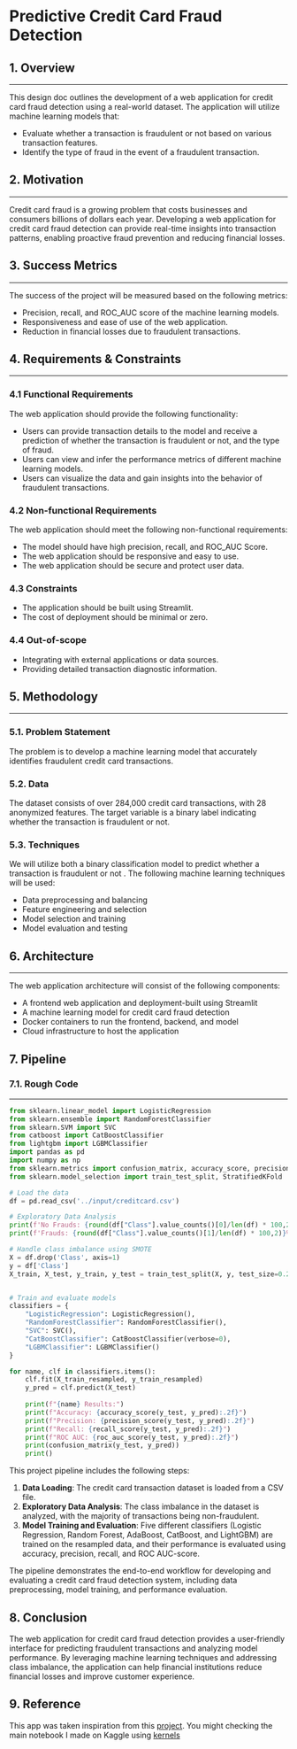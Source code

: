 # Predictive Credit Card Fraud Detection

## 1. Overview
---
This design doc outlines the development of a web application for credit card fraud detection using a real-world dataset. The application will utilize machine learning models that:

- Evaluate whether a transaction is fraudulent or not based on various transaction features.
- Identify the type of fraud in the event of a fraudulent transaction.

## 2. Motivation
---
Credit card fraud is a growing problem that costs businesses and consumers billions of dollars each year. Developing a web application for credit card fraud detection can provide real-time insights into transaction patterns, enabling proactive fraud prevention and reducing financial losses.

## 3. Success Metrics
---
The success of the project will be measured based on the following metrics:

- Precision, recall, and ROC_AUC score of the machine learning models.
- Responsiveness and ease of use of the web application.
- Reduction in financial losses due to fraudulent transactions.

## 4. Requirements & Constraints
---
### 4.1 Functional Requirements

The web application should provide the following functionality:

- Users can provide transaction details to the model and receive a prediction of whether the transaction is fraudulent or not, and the type of fraud.
- Users can view and infer the performance metrics of different machine learning models.
- Users can visualize the data and gain insights into the behavior of fraudulent transactions.

### 4.2 Non-functional Requirements

The web application should meet the following non-functional requirements:

- The model should have high precision, recall, and ROC_AUC Score.
- The web application should be responsive and easy to use.
- The web application should be secure and protect user data.

### 4.3 Constraints

- The application should be built using Streamlit.
- The cost of deployment should be minimal or zero.

### 4.4 Out-of-scope

- Integrating with external applications or data sources.
- Providing detailed transaction diagnostic information.

## 5. Methodology
---
### 5.1. Problem Statement

The problem is to develop a machine learning model that accurately identifies fraudulent credit card transactions.

### 5.2. Data

The dataset consists of over 284,000 credit card transactions, with 28 anonymized features. The target variable is a binary label indicating whether the transaction is fraudulent or not.

### 5.3. Techniques
We will utilize both a binary classification model to predict whether a transaction is fraudulent or not . The following machine learning techniques will be used:

- Data preprocessing and balancing
- Feature engineering and selection
- Model selection and training
- Model evaluation and testing

## 6. Architecture
---
The web application architecture will consist of the following components:

- A frontend web application and deployment-built using Streamlit
- A machine learning model for credit card fraud detection
- Docker containers to run the frontend, backend, and model
- Cloud infrastructure to host the application


## 7. Pipeline

### 7.1. Rough Code
---

```python
from sklearn.linear_model import LogisticRegression
from sklearn.ensemble import RandomForestClassifier
from sklearn.SVM import SVC
from catboost import CatBoostClassifier
from lightgbm import LGBMClassifier
import pandas as pd
import numpy as np
from sklearn.metrics import confusion_matrix, accuracy_score, precision_score, recall_score, f1_score, roc_auc_score
from sklearn.model_selection import train_test_split, StratifiedKFold

# Load the data
df = pd.read_csv('../input/creditcard.csv')

# Exploratory Data Analysis
print(f'No Frauds: {round(df["Class"].value_counts()[0]/len(df) * 100,2)}% of the dataset')
print(f'Frauds: {round(df["Class"].value_counts()[1]/len(df) * 100,2)}% of the dataset')

# Handle class imbalance using SMOTE
X = df.drop('Class', axis=1)
y = df['Class']
X_train, X_test, y_train, y_test = train_test_split(X, y, test_size=0.2, random_state=42)


# Train and evaluate models
classifiers = {
    "LogisticRegression": LogisticRegression(),
    "RandomForestClassifier": RandomForestClassifier(),
    "SVC": SVC(),
    "CatBoostClassifier": CatBoostClassifier(verbose=0),
    "LGBMClassifier": LGBMClassifier()
}

for name, clf in classifiers.items():
    clf.fit(X_train_resampled, y_train_resampled)
    y_pred = clf.predict(X_test)
    
    print(f"{name} Results:")
    print(f"Accuracy: {accuracy_score(y_test, y_pred):.2f}")
    print(f"Precision: {precision_score(y_test, y_pred):.2f}")
    print(f"Recall: {recall_score(y_test, y_pred):.2f}")
    print(f"ROC AUC: {roc_auc_score(y_test, y_pred):.2f}")
    print(confusion_matrix(y_test, y_pred))
    print()
```

This project pipeline includes the following steps:

1. **Data Loading**: The credit card transaction dataset is loaded from a CSV file.
2. **Exploratory Data Analysis**: The class imbalance in the dataset is analyzed, with the majority of transactions being non-fraudulent.
4. **Model Training and Evaluation**: Five different classifiers (Logistic Regression, Random Forest, AdaBoost, CatBoost, and LightGBM) are trained on the resampled data, and their performance is evaluated using accuracy, precision, recall, and ROC AUC-score.

The pipeline demonstrates the end-to-end workflow for developing and evaluating a credit card fraud detection system, including data preprocessing, model training, and performance evaluation.

## 8. Conclusion

The web application for credit card fraud detection provides a user-friendly interface for predicting fraudulent transactions and analyzing model performance. By leveraging machine learning techniques and addressing class imbalance, the application can help financial institutions reduce financial losses and improve customer experience.

## 9. Reference

This app was taken inspiration from this [project](https://github.com/vishwasg217/Predictive-Maintenance). You might checking the main notebook I made on Kaggle using [kernels](https://www.kaggle.com/code/luficergfree/voting-for-imbalanced-dataset-with-roc-0-98/)